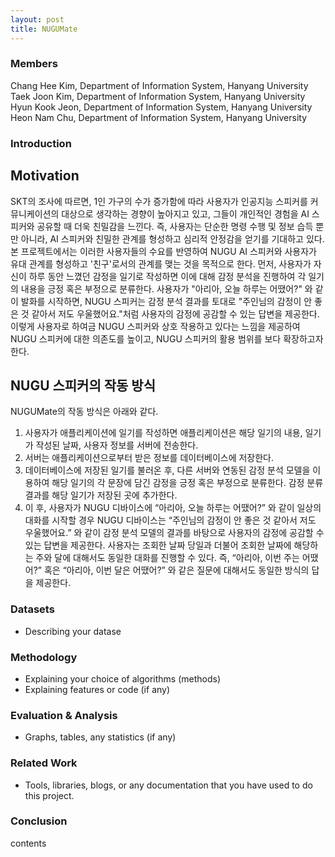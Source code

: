 ```yaml
---
layout: post
title: NUGUMate
---
```


### Members

Chang Hee Kim, Department of Information System, Hanyang University
Taek Joon Kim, Department of Information System, Hanyang University
Hyun Kook Jeon, Department of Information System, Hanyang University
Heon Nam Chu, Department of Information System, Hanyang University

### Introduction

## Motivation

 SKT의 조사에 따르면, 1인 가구의 수가 증가함에 따라 사용자가 인공지능 스피커를 커뮤니케이션의 대상으로 생각하는 경향이 높아지고 있고, 그들이 개인적인 경험을 AI 스피커와 공유할 때 더욱 친밀감을 느낀다. 즉, 사용자는 단순한 명령 수행 및 정보 습득 뿐만 아니라, AI 스피커와 친밀한 관계를 형성하고 심리적 안정감을 얻기를 기대하고 있다.  
 본 프로젝트에서는 이러한 사용자들의 수요를 반영하여 NUGU AI 스피커와 사용자가 유대 관계를 형성하고 '친구'로서의 관계를 맺는 것을 목적으로 한다. 먼저, 사용자가 자신이 하루 동안 느꼈던 감정을 일기로 작성하면 이에 대해 감정 분석을 진행하여 각 일기의 내용을 긍정 혹은 부정으로 분류한다. 사용자가 "아리아, 오늘 하루는 어땠어?" 와 같이 발화를 시작하면, NUGU 스피커는 감정 분석 결과를 토대로 "주인님의 감정이 안 좋은 것 같아서 저도 우울했어요."처럼 사용자의 감정에 공감할 수 있는 답변을 제공한다. 이렇게 사용자로 하여금 NUGU 스피커와 상호 작용하고 있다는 느낌을 제공하여 NUGU 스피커에 대한 의존도를 높이고, NUGU 스피커의 활용 범위를 보다 확장하고자 한다.
 
## NUGU 스피커의 작동 방식



 NUGUMate의 작동 방식은 아래와 같다. 
 1. 사용자가 애플리케이션에 일기를 작성하면 애플리케이션은 해당 일기의 내용, 일기가 작성된 날짜, 사용자 정보를 서버에 전송한다. 
 2. 서버는 애플리케이션으로부터 받은 정보를 데이터베이스에 저장한다. 
 3. 데이터베이스에 저장된 일기를 불러온 후, 다른 서버와 연동된 감정 분석 모델을 이용하여 해당 일기의 각 문장에 담긴 감정을 긍정 혹은 부정으로 분류한다. 감정 분류 결과를 해당 일기가 저장된 곳에 추가한다. 
 4. 이 후, 사용자가 NUGU 디바이스에 “아리아, 오늘 하루는 어땠어?” 와 같이 일상의 대화를 시작할 경우 NUGU 디바이스는 “주인님의 감정이 안 좋은 것 같아서 저도 우울했어요.” 와 같이 감정 분석 모델의 결과를 바탕으로 사용자의 감정에 공감할 수 있는 답변을 제공한다. 사용자는 조회한 날짜 당일과 더불어 조회한 날짜에 해당하는 주와 달에 대해서도 동일한 대화를 진행할 수 있다. 즉, “아리아, 이번 주는 어땠어?” 혹은 “아리아, 이번 달은 어땠어?” 와 같은 질문에 대해서도 동일한 방식의 답을 제공한다.

### Datasets

- Describing your datase

### Methodology

- Explaining your choice of algorithms (methods)
- Explaining features or code (if any)

### Evaluation & Analysis

- Graphs, tables, any statistics (if any)

### Related Work

- Tools, libraries, blogs, or any documentation that you have used to do this project.

### Conclusion

contents
